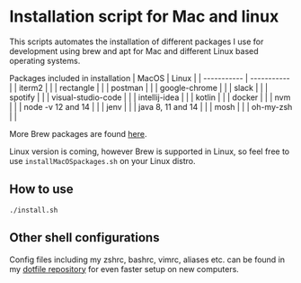 # Installation script for Mac and linux

This scripts automates the installation of different packages I use for development using brew and apt  for Mac and different Linux based operating systems.

Packages included in installation
| MacOS | Linux |
| ----------- | ----------- |
| iterm2 | |
| rectangle | |
| postman | |
| google-chrome | | 
| slack | |
| spotify | |
| visual-studio-code | |
| intellij-idea | |
| kotlin | |
| docker | |
| nvm | |
| node -v 12 and 14 | | 
| jenv | |
| java 8, 11 and 14 | |
| mosh | |
| oh-my-zsh | |

More Brew packages are found [here](https://formulae.brew.sh/).

Linux version is coming, however Brew is supported in Linux, so feel free to use `installMacOSpackages.sh` on your Linux distro.

## How to use
``` 
./install.sh
```

## Other shell configurations
Config files including my zshrc, bashrc, vimrc, aliases etc. can be found in my [dotfile repository](https://github.com/sirimykland/dotfiles) for even faster setup on new computers.

